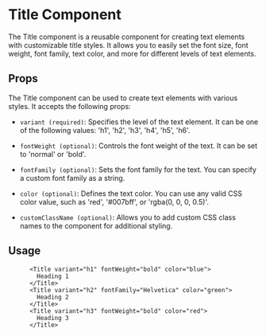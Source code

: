 # Title Component

The Title component is a reusable component for creating text elements with customizable title styles. It allows you to easily set the font size, font weight, font family, text color, and more for different levels of text elements.

## Props

The Title component can be used to create text elements with various styles. It accepts the following props:

- `variant (required)`: Specifies the level of the text element. It can be one of the following values: 'h1', 'h2', 'h3', 'h4', 'h5', 'h6'.

- `fontWeight (optional)`: Controls the font weight of the text. It can be set to 'normal' or 'bold'.

- `fontFamily (optional)`: Sets the font family for the text. You can specify a custom font family as a string.

- `color (optional)`: Defines the text color. You can use any valid CSS color value, such as 'red', '#007bff', or 'rgba(0, 0, 0, 0.5)'.

- `customClassName (optional)`: Allows you to add custom CSS class names to the component for additional styling.

## Usage 

```
      <Title variant="h1" fontWeight="bold" color="blue">
        Heading 1
      </Title>
      <Title variant="h2" fontFamily="Helvetica" color="green">
        Heading 2
      </Title>
      <Title variant="h3" fontWeight="bold" color="red">
        Heading 3
      </Title>
```